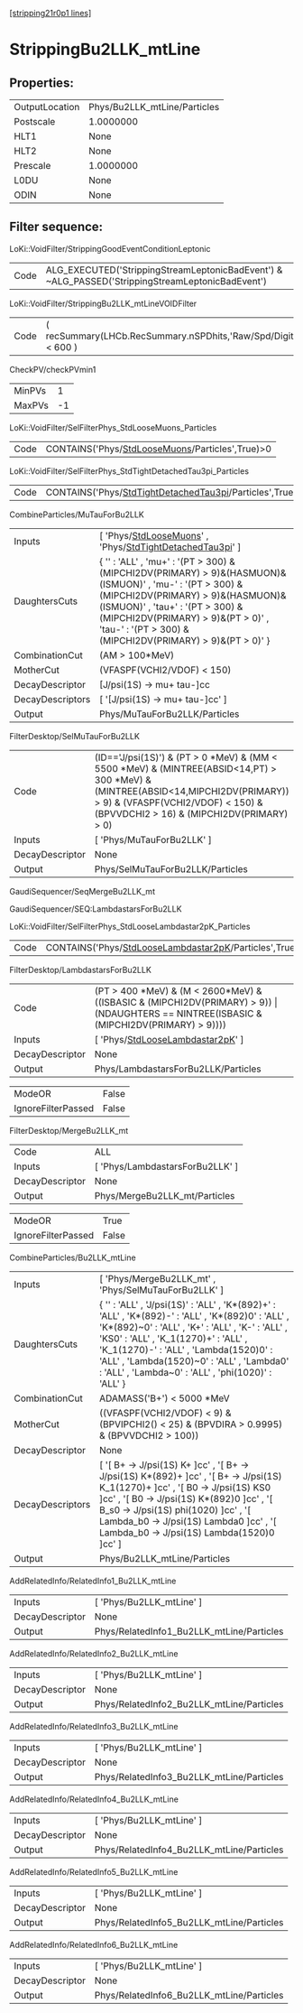 [[stripping21r0p1 lines]](./stripping21r0p1-index)

# StrippingBu2LLK_mtLine

## Properties:

|                |                              |
|----------------|------------------------------|
| OutputLocation | Phys/Bu2LLK_mtLine/Particles |
| Postscale      | 1.0000000                    |
| HLT1           | None                         |
| HLT2           | None                         |
| Prescale       | 1.0000000                    |
| L0DU           | None                         |
| ODIN           | None                         |

## Filter sequence:

LoKi::VoidFilter/StrippingGoodEventConditionLeptonic

|      |                                                                                                  |
|------|--------------------------------------------------------------------------------------------------|
| Code | ALG_EXECUTED('StrippingStreamLeptonicBadEvent') & ~ALG_PASSED('StrippingStreamLeptonicBadEvent') |

LoKi::VoidFilter/StrippingBu2LLK_mtLineVOIDFilter

|      |                                                                  |
|------|------------------------------------------------------------------|
| Code | ( recSummary(LHCb.RecSummary.nSPDhits,'Raw/Spd/Digits') \< 600 ) |

CheckPV/checkPVmin1

|        |     |
|--------|-----|
| MinPVs | 1   |
| MaxPVs | -1  |

LoKi::VoidFilter/SelFilterPhys_StdLooseMuons_Particles

|      |                                                                                                     |
|------|-----------------------------------------------------------------------------------------------------|
| Code | CONTAINS('Phys/[StdLooseMuons](./stripping21r0p1-commonparticles-stdloosemuons)/Particles',True)\>0 |

LoKi::VoidFilter/SelFilterPhys_StdTightDetachedTau3pi_Particles

|      |                                                                                                                       |
|------|-----------------------------------------------------------------------------------------------------------------------|
| Code | CONTAINS('Phys/[StdTightDetachedTau3pi](./stripping21r0p1-commonparticles-stdtightdetachedtau3pi)/Particles',True)\>0 |

CombineParticles/MuTauForBu2LLK

|                  |                                                                                                                                                                                                                                                                                            |
|------------------|--------------------------------------------------------------------------------------------------------------------------------------------------------------------------------------------------------------------------------------------------------------------------------------------|
| Inputs           | [ 'Phys/[StdLooseMuons](./stripping21r0p1-commonparticles-stdloosemuons)' , 'Phys/[StdTightDetachedTau3pi](./stripping21r0p1-commonparticles-stdtightdetachedtau3pi)' ]                                                                                                                  |
| DaughtersCuts    | { '' : 'ALL' , 'mu+' : '(PT \> 300) & (MIPCHI2DV(PRIMARY) \> 9)&(HASMUON)&(ISMUON)' , 'mu-' : '(PT \> 300) & (MIPCHI2DV(PRIMARY) \> 9)&(HASMUON)&(ISMUON)' , 'tau+' : '(PT \> 300) & (MIPCHI2DV(PRIMARY) \> 9)&(PT \> 0)' , 'tau-' : '(PT \> 300) & (MIPCHI2DV(PRIMARY) \> 9)&(PT \> 0)' } |
| CombinationCut   | (AM \> 100\*MeV)                                                                                                                                                                                                                                                                           |
| MotherCut        | (VFASPF(VCHI2/VDOF) \< 150)                                                                                                                                                                                                                                                                |
| DecayDescriptor  | [J/psi(1S) -\> mu+ tau-]cc                                                                                                                                                                                                                                                               |
| DecayDescriptors | [ '[J/psi(1S) -\> mu+ tau-]cc' ]                                                                                                                                                                                                                                                       |
| Output           | Phys/MuTauForBu2LLK/Particles                                                                                                                                                                                                                                                              |

FilterDesktop/SelMuTauForBu2LLK

|                 |                                                                                                                                                                                                                              |
|-----------------|------------------------------------------------------------------------------------------------------------------------------------------------------------------------------------------------------------------------------|
| Code            | (ID=='J/psi(1S)') & (PT \> 0 \*MeV) & (MM \< 5500 \*MeV) & (MINTREE(ABSID\<14,PT) \> 300 \*MeV) & (MINTREE(ABSID\<14,MIPCHI2DV(PRIMARY)) \> 9) & (VFASPF(VCHI2/VDOF) \< 150) & (BPVVDCHI2 \> 16) & (MIPCHI2DV(PRIMARY) \> 0) |
| Inputs          | [ 'Phys/MuTauForBu2LLK' ]                                                                                                                                                                                                  |
| DecayDescriptor | None                                                                                                                                                                                                                         |
| Output          | Phys/SelMuTauForBu2LLK/Particles                                                                                                                                                                                             |

GaudiSequencer/SeqMergeBu2LLK_mt

GaudiSequencer/SEQ:LambdastarsForBu2LLK

LoKi::VoidFilter/SelFilterPhys_StdLooseLambdastar2pK_Particles

|      |                                                                                                                     |
|------|---------------------------------------------------------------------------------------------------------------------|
| Code | CONTAINS('Phys/[StdLooseLambdastar2pK](./stripping21r0p1-commonparticles-stdlooselambdastar2pk)/Particles',True)\>0 |

FilterDesktop/LambdastarsForBu2LLK

|                 |                                                                                                                                                |
|-----------------|------------------------------------------------------------------------------------------------------------------------------------------------|
| Code            | (PT \> 400 \*MeV) & (M \< 2600\*MeV) & ((ISBASIC & (MIPCHI2DV(PRIMARY) \> 9)) \| (NDAUGHTERS == NINTREE(ISBASIC & (MIPCHI2DV(PRIMARY) \> 9)))) |
| Inputs          | [ 'Phys/[StdLooseLambdastar2pK](./stripping21r0p1-commonparticles-stdlooselambdastar2pk)' ]                                                  |
| DecayDescriptor | None                                                                                                                                           |
| Output          | Phys/LambdastarsForBu2LLK/Particles                                                                                                            |

|                    |       |
|--------------------|-------|
| ModeOR             | False |
| IgnoreFilterPassed | False |

FilterDesktop/MergeBu2LLK_mt

|                 |                                   |
|-----------------|-----------------------------------|
| Code            | ALL                               |
| Inputs          | [ 'Phys/LambdastarsForBu2LLK' ] |
| DecayDescriptor | None                              |
| Output          | Phys/MergeBu2LLK_mt/Particles     |

|                    |       |
|--------------------|-------|
| ModeOR             | True  |
| IgnoreFilterPassed | False |

CombineParticles/Bu2LLK_mtLine

|                  |                                                                                                                                                                                                                                                                                                                                               |
|------------------|-----------------------------------------------------------------------------------------------------------------------------------------------------------------------------------------------------------------------------------------------------------------------------------------------------------------------------------------------|
| Inputs           | [ 'Phys/MergeBu2LLK_mt' , 'Phys/SelMuTauForBu2LLK' ]                                                                                                                                                                                                                                                                                        |
| DaughtersCuts    | { '' : 'ALL' , 'J/psi(1S)' : 'ALL' , 'K\*(892)+' : 'ALL' , 'K\*(892)-' : 'ALL' , 'K\*(892)0' : 'ALL' , 'K\*(892)~0' : 'ALL' , 'K+' : 'ALL' , 'K-' : 'ALL' , 'KS0' : 'ALL' , 'K_1(1270)+' : 'ALL' , 'K_1(1270)-' : 'ALL' , 'Lambda(1520)0' : 'ALL' , 'Lambda(1520)~0' : 'ALL' , 'Lambda0' : 'ALL' , 'Lambda~0' : 'ALL' , 'phi(1020)' : 'ALL' } |
| CombinationCut   | ADAMASS('B+') \< 5000 \*MeV                                                                                                                                                                                                                                                                                                                   |
| MotherCut        | ((VFASPF(VCHI2/VDOF) \< 9) & (BPVIPCHI2() \< 25) & (BPVDIRA \> 0.9995) & (BPVVDCHI2 \> 100))                                                                                                                                                                                                                                                  |
| DecayDescriptor  | None                                                                                                                                                                                                                                                                                                                                          |
| DecayDescriptors | [ '[ B+ -\> J/psi(1S) K+ ]cc' , '[ B+ -\> J/psi(1S) K\*(892)+ ]cc' , '[ B+ -\> J/psi(1S) K_1(1270)+ ]cc' , '[ B0 -\> J/psi(1S) KS0 ]cc' , '[ B0 -\> J/psi(1S) K\*(892)0 ]cc' , '[ B_s0 -\> J/psi(1S) phi(1020) ]cc' , '[ Lambda_b0 -\> J/psi(1S) Lambda0 ]cc' , '[ Lambda_b0 -\> J/psi(1S) Lambda(1520)0 ]cc' ]             |
| Output           | Phys/Bu2LLK_mtLine/Particles                                                                                                                                                                                                                                                                                                                  |

AddRelatedInfo/RelatedInfo1_Bu2LLK_mtLine

|                 |                                           |
|-----------------|-------------------------------------------|
| Inputs          | [ 'Phys/Bu2LLK_mtLine' ]                |
| DecayDescriptor | None                                      |
| Output          | Phys/RelatedInfo1_Bu2LLK_mtLine/Particles |

AddRelatedInfo/RelatedInfo2_Bu2LLK_mtLine

|                 |                                           |
|-----------------|-------------------------------------------|
| Inputs          | [ 'Phys/Bu2LLK_mtLine' ]                |
| DecayDescriptor | None                                      |
| Output          | Phys/RelatedInfo2_Bu2LLK_mtLine/Particles |

AddRelatedInfo/RelatedInfo3_Bu2LLK_mtLine

|                 |                                           |
|-----------------|-------------------------------------------|
| Inputs          | [ 'Phys/Bu2LLK_mtLine' ]                |
| DecayDescriptor | None                                      |
| Output          | Phys/RelatedInfo3_Bu2LLK_mtLine/Particles |

AddRelatedInfo/RelatedInfo4_Bu2LLK_mtLine

|                 |                                           |
|-----------------|-------------------------------------------|
| Inputs          | [ 'Phys/Bu2LLK_mtLine' ]                |
| DecayDescriptor | None                                      |
| Output          | Phys/RelatedInfo4_Bu2LLK_mtLine/Particles |

AddRelatedInfo/RelatedInfo5_Bu2LLK_mtLine

|                 |                                           |
|-----------------|-------------------------------------------|
| Inputs          | [ 'Phys/Bu2LLK_mtLine' ]                |
| DecayDescriptor | None                                      |
| Output          | Phys/RelatedInfo5_Bu2LLK_mtLine/Particles |

AddRelatedInfo/RelatedInfo6_Bu2LLK_mtLine

|                 |                                           |
|-----------------|-------------------------------------------|
| Inputs          | [ 'Phys/Bu2LLK_mtLine' ]                |
| DecayDescriptor | None                                      |
| Output          | Phys/RelatedInfo6_Bu2LLK_mtLine/Particles |
